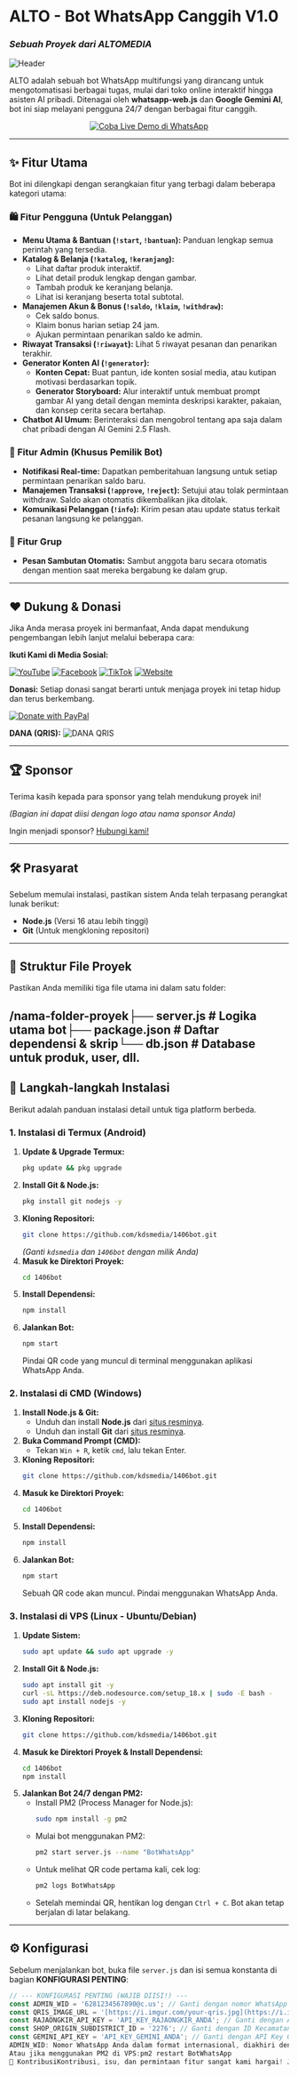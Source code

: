 # ALTO - Bot WhatsApp Canggih V1.0
### _Sebuah Proyek dari ALTOMEDIA_

![Header](https://blogger.googleusercontent.com/img/b/R29vZ2xl/AVvXsEgjH6ugvQY59wpkduNt1I5okR9uMHWahNn7yVfHaaU2-V4MjPgDnE2CRT-Dp0Omgwd83M60sL5fWvsOx7VLHzRdfOPObLzIZZaZJJxqI1IVcugWSlOaWVXrlByyBSBQZFrAEzyLyc90NbZpnEmiQpTNwU6gnvTj9wK-qfsqURUfOdYwcLRLP-jRZoSilVQ/s1024/ALTOMEDIA-6-8-2025.png) <!-- Ganti dengan URL gambar header Anda -->

ALTO adalah sebuah bot WhatsApp multifungsi yang dirancang untuk mengotomatisasi berbagai tugas, mulai dari toko online interaktif hingga asisten AI pribadi. Ditenagai oleh **whatsapp-web.js** dan **Google Gemini AI**, bot ini siap melayani pengguna 24/7 dengan berbagai fitur canggih.

<p align="center">
  <a href="https://wa.me/6283872543697?text=!start" target="_blank">
    <img src="https://img.shields.io/badge/Coba%20Live%20Demo-%2325D366.svg?style=for-the-badge&logo=WhatsApp&logoColor=white" alt="Coba Live Demo di WhatsApp"/>
  </a>
</p>
<p align="center">
  
</p>


---

## ✨ Fitur Utama

Bot ini dilengkapi dengan serangkaian fitur yang terbagi dalam beberapa kategori utama:

### 🛍️ Fitur Pengguna (Untuk Pelanggan)
* **Menu Utama & Bantuan (`!start`, `!bantuan`):** Panduan lengkap semua perintah yang tersedia.
* **Katalog & Belanja (`!katalog`, `!keranjang`):**
    * Lihat daftar produk interaktif.
    * Lihat detail produk lengkap dengan gambar.
    * Tambah produk ke keranjang belanja.
    * Lihat isi keranjang beserta total subtotal.
* **Manajemen Akun & Bonus (`!saldo`, `!klaim`, `!withdraw`):**
    * Cek saldo bonus.
    * Klaim bonus harian setiap 24 jam.
    * Ajukan permintaan penarikan saldo ke admin.
* **Riwayat Transaksi (`!riwayat`):** Lihat 5 riwayat pesanan dan penarikan terakhir.
* **Generator Konten AI (`!generator`):**
    * **Konten Cepat:** Buat pantun, ide konten sosial media, atau kutipan motivasi berdasarkan topik.
    * **Generator Storyboard:** Alur interaktif untuk membuat prompt gambar AI yang detail dengan meminta deskripsi karakter, pakaian, dan konsep cerita secara bertahap.
* **Chatbot AI Umum:** Berinteraksi dan mengobrol tentang apa saja dalam chat pribadi dengan AI Gemini 2.5 Flash.

### 👑 Fitur Admin (Khusus Pemilik Bot)
* **Notifikasi Real-time:** Dapatkan pemberitahuan langsung untuk setiap permintaan penarikan saldo baru.
* **Manajemen Transaksi (`!approve`, `!reject`):** Setujui atau tolak permintaan withdraw. Saldo akan otomatis dikembalikan jika ditolak.
* **Komunikasi Pelanggan (`!info`):** Kirim pesan atau update status terkait pesanan langsung ke pelanggan.

### 👥 Fitur Grup
* **Pesan Sambutan Otomatis:** Sambut anggota baru secara otomatis dengan mention saat mereka bergabung ke dalam grup.

---

## ❤️ Dukung & Donasi

Jika Anda merasa proyek ini bermanfaat, Anda dapat mendukung pengembangan lebih lanjut melalui beberapa cara:

**Ikuti Kami di Media Sosial:**
<p align="left">
  <a href="https://youtube.com/@sidhanie06" target="_blank"><img src="https://img.shields.io/badge/YouTube-%23FF0000.svg?style=for-the-badge&logo=YouTube&logoColor=white" alt="YouTube"/></a>
  <a href="https://facebook.com/sidhanie06" target="_blank"><img src="https://img.shields.io/badge/Facebook-%231877F2.svg?style=for-the-badge&logo=Facebook&logoColor=white" alt="Facebook"/></a>
  <a href="https://tiktok.com/@sidhanie" target="_blank"><img src="https://img.shields.io/badge/TikTok-%23000000.svg?style=for-the-badge&logo=tiktok&logoColor=white" alt="TikTok"/></a>
  <a href="https://sidhanie.my.id" target="_blank"><img src="https://img.shields.io/badge/Website-000000?style=for-the-badge&logo=world&logoColor=white" alt="Website"/></a>
</p>

**Donasi:**
Setiap donasi sangat berarti untuk menjaga proyek ini tetap hidup dan terus berkembang.

<a href="https://paypal.me/sidhanie" target="_blank">
  <img src="https://www.paypalobjects.com/en_US/i/btn/btn_donateCC_LG.gif" alt="Donate with PayPal" />
</a>

**DANA (QRIS):**
![DANA QRIS](https://blogger.googleusercontent.com/img/b/R29vZ2xl/AVvXsEgHwO_-Mp4mmE5tIQgvrs8ZzsUiKwMWROUa8XAMFdKpYGzqxAXR9ciCYRZ9LBt-i1ukxzhTVQw_mcKbCm5jzFe6vySjmowjplpTMJBwV5HVfETSH6WwqlWHY2BEn_rMJn4jXXRX5ylMRwDGPssCFolj5akwy1Ny-Y3_JHFQZK3Jdf4HzaFwuBRXqwcDVhI/s407/qris.jpg) <!-- Ganti dengan URL gambar QRIS DANA Anda -->

---

## 🏆 Sponsor

Terima kasih kepada para sponsor yang telah mendukung proyek ini!

*(Bagian ini dapat diisi dengan logo atau nama sponsor Anda)*

Ingin menjadi sponsor? [Hubungi kami!](mailto:altomediaindonesia@gmail.com)

---

## 🛠️ Prasyarat

Sebelum memulai instalasi, pastikan sistem Anda telah terpasang perangkat lunak berikut:
* **Node.js** (Versi 16 atau lebih tinggi)
* **Git** (Untuk mengkloning repositori)

---

## 📂 Struktur File Proyek

Pastikan Anda memiliki tiga file utama ini dalam satu folder:

/nama-folder-proyek├── server.js         # Logika utama bot├── package.json      # Daftar dependensi & skrip└── db.json           # Database untuk produk, user, dll.
---

## 🚀 Langkah-langkah Instalasi

Berikut adalah panduan instalasi detail untuk tiga platform berbeda.

### 1. Instalasi di Termux (Android)

1.  **Update & Upgrade Termux:**
    ```bash
    pkg update && pkg upgrade
    ```
2.  **Install Git & Node.js:**
    ```bash
    pkg install git nodejs -y
    ```
3.  **Kloning Repositori:**
    ```bash
    git clone https://github.com/kdsmedia/1406bot.git
    ```
    *(Ganti `kdsmedia` dan `1406bot` dengan milik Anda)*
4.  **Masuk ke Direktori Proyek:**
    ```bash
    cd 1406bot
    ```
5.  **Install Dependensi:**
    ```bash
    npm install
    ```
6.  **Jalankan Bot:**
    ```bash
    npm start
    ```
    Pindai QR code yang muncul di terminal menggunakan aplikasi WhatsApp Anda.

### 2. Instalasi di CMD (Windows)

1.  **Install Node.js & Git:**
    * Unduh dan install **Node.js** dari [situs resminya](https://nodejs.org/).
    * Unduh dan install **Git** dari [situs resminya](https://git-scm.com/).
2.  **Buka Command Prompt (CMD):**
    * Tekan `Win + R`, ketik `cmd`, lalu tekan Enter.
3.  **Kloning Repositori:**
    ```bash
    git clone https://github.com/kdsmedia/1406bot.git
    ```
4.  **Masuk ke Direktori Proyek:**
    ```bash
    cd 1406bot
    ```
5.  **Install Dependensi:**
    ```bash
    npm install
    ```
6.  **Jalankan Bot:**
    ```bash
    npm start
    ```
    Sebuah QR code akan muncul. Pindai menggunakan WhatsApp Anda.

### 3. Instalasi di VPS (Linux - Ubuntu/Debian)

1.  **Update Sistem:**
    ```bash
    sudo apt update && sudo apt upgrade -y
    ```
2.  **Install Git & Node.js:**
    ```bash
    sudo apt install git -y
    curl -sL https://deb.nodesource.com/setup_18.x | sudo -E bash -
    sudo apt install nodejs -y
    ```
3.  **Kloning Repositori:**
    ```bash
    git clone https://github.com/kdsmedia/1406bot.git
    ```
4.  **Masuk ke Direktori Proyek & Install Dependensi:**
    ```bash
    cd 1406bot
    npm install
    ```
5.  **Jalankan Bot 24/7 dengan PM2:**
    * Install PM2 (Process Manager for Node.js):
        ```bash
        sudo npm install -g pm2
        ```
    * Mulai bot menggunakan PM2:
        ```bash
        pm2 start server.js --name "BotWhatsApp"
        ```
    * Untuk melihat QR code pertama kali, cek log:
        ```bash
        pm2 logs BotWhatsApp
        ```
    * Setelah memindai QR, hentikan log dengan `Ctrl + C`. Bot akan tetap berjalan di latar belakang.

---

## ⚙️ Konfigurasi

Sebelum menjalankan bot, buka file `server.js` dan isi semua konstanta di bagian **KONFIGURASI PENTING**:

```javascript
// --- KONFIGURASI PENTING (WAJIB DIISI!) ---
const ADMIN_WID = '6281234567890@c.us'; // Ganti dengan nomor WhatsApp Anda
const QRIS_IMAGE_URL = '[https://i.imgur.com/your-qris.jpg](https://i.imgur.com/your-qris.jpg)'; // Ganti dengan URL gambar QRIS
const RAJAONGKIR_API_KEY = 'API_KEY_RAJAONGKIR_ANDA'; // Ganti dengan API Key RajaOngkir
const SHOP_ORIGIN_SUBDISTRICT_ID = '2276'; // Ganti dengan ID Kecamatan asal pengiriman
const GEMINI_API_KEY = 'API_KEY_GEMINI_ANDA'; // Ganti dengan API Key Google Gemini
ADMIN_WID: Nomor WhatsApp Anda dalam format internasional, diakhiri dengan @c.us.GEMINI_API_KEY: Kunci API dari Google AI Studio.RAJAONGKIR_API_KEY: Kunci API dari situs RajaOngkir (bisa tipe Starter/Gratis).Anda juga bisa menambahkan produk awal dengan mengedit array products di dalam file db.json.▶️ Menjalankan BotSetelah instalasi dan konfigurasi selesai, jalankan bot dengan perintah:npm start
Atau jika menggunakan PM2 di VPS:pm2 restart BotWhatsApp
🤝 KontribusiKontribusi, isu, dan permintaan fitur sangat kami hargai! Jangan ragu untuk membuat pull request atau membuka issue baru.⚠️ DisclaimerProyek ini dibagikan untuk tujuan edukasi dan portofolio. Dilarang keras untuk menjual kembali, mengubah, atau mendistribusikan ulang kode ini dalam bentuk apapun tanpa izin tertulis dari pembuat asli, ALTOMEDIA.Segala bentuk penyalahgunaan atau pelanggaran terhadap ketentuan ini akan ditindaklanjuti.📜 LisensiProyek ini dilisensikan di bawah Lisensi MIT.</markdown>
